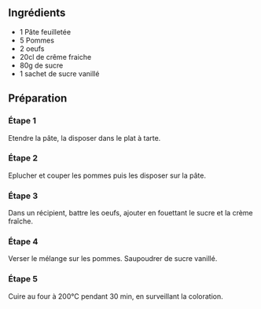 ## Ingrédients

* 1 Pâte feuilletée
* 5 Pommes
* 2 oeufs
* 20cl de crême fraiche
* 80g de sucre
* 1 sachet de sucre vanillé

## Préparation

### Étape 1
Etendre la pâte, la disposer dans le plat à tarte.

### Étape 2
Eplucher et couper les pommes puis les disposer sur la pâte.

### Étape 3
Dans un récipient, battre les oeufs, ajouter en fouettant le sucre et la crème fraîche.

### Étape 4
Verser le mélange sur les pommes. Saupoudrer de sucre vanillé.

### Étape 5
Cuire au four à 200°C pendant 30 min, en surveillant la coloration.
